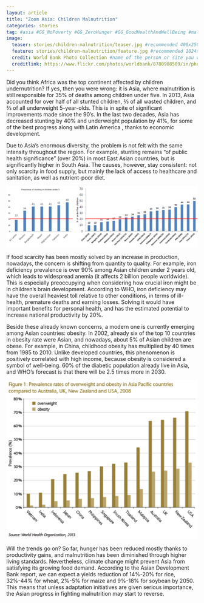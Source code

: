 ```yaml
---
layout: article
title: "Zoom Asia: Children Malnutrition" 
categories: stories
tag: #asia #GG_NoPoverty #GG_ZeroHunger #GG_GoodHealthAndWellBeing #malnutrition #undernutrition #nutrition #child #children #overweight #obesity
image:
  teaser: stories/children-malnutrition/teaser.jpg #recommended 400x250
  feature: stories/children-malnutrition/feature.jpg #recommended 1024x256
  credit: World Bank Photo Collection #name of the person or site you want to credit
  creditlink: https://www.flickr.com/photos/worldbank/8780908509/in/photolist-enWsbi-bKZgqR-v8fY8T-6T9kwc-enWtJ8-9YR1wn-6DZrn7-eRmymC-AdEK-msbjDn-79vJoG-39GNCS-5UiJYW-a33tTB-nQH3Ub-eow9Fm-83CQ8F-43NZev-dQfL7D-rxL1RP-ppwxYS-dx7HAR-5rZqTP-crShny-crSdv1-pjHLDB-tKphE-5XXanu-3my5St-6EQk6C-6ZCDtc-83CQ9V-iBudAT-9T9UV8-jm2r4e-AreY4-6taCP7-rnZdkn-vUJLNh-dSCmbL-55yV8C-6KA436-4WWuyN-crSuVU-crShQb-65J2QU-7RS87L-8NuGDD-2HJDZD-bW6Yt4 #url to their site or licensing
---
```


Did you think Africa was the top continent affected by children undernutrition? If yes, then you were wrong: it is Asia, where malnutrition is still responsible for 35% of deaths among children under five. In 2013, Asia accounted for over half of all stunted children, ⅔ of all wasted children, and ⅔ of all underweight 5-year-olds. This is in spite of significant improvements made since the 90’s. In the last two decades, Asia has decreased stunting by 40% and underweight population by 41%, for some of the best progress along with Latin America , thanks to economic development.

Due to Asia’s enormous diversity, the problem is not felt with the same intensity throughout the region. For example, stunting remains “of public health significance” (over 20%) in most East Asian countries, but is significantly higher in South Asia. The causes, however, stay consistent: not only scarcity in food supply, but mainly the lack of access to healthcare and sanitation, as well as nutrient-poor diet.

<img src="/images/stories/children-malnutrition/Stunting-under-5.png">

If food scarcity has been mostly solved by an increase in production, nowadays, the concern is shifting from quantity to quality. For example, iron deficiency prevalence is over 90% among Asian children under 2 years old, which leads to widespread anemia (it affects 2 billion people worldwide). This is especially preoccupying when considering how crucial iron might be in children’s brain development. According to WHO, iron deficiency may have the overall heaviest toll relative to other conditions, in terms of ill-health, premature deaths and earning losses. Solving it would have important benefits for personal health, and has the estimated potential to increase national productivity by 20%. 
 
Beside these already known concerns, a modern one is currently emerging among Asian countries: obesity. In 2002, already six of the top 10 countries in obesity rate were Asian, and nowadays, about 5% of Asian children are obese. For example, in China, childhood obesity has multiplied by 40 times from  1985 to 2010. Unlike developed countries, this phenomenon is positively correlated with high income, because obesity is considered a symbol of well-being. 60% of the diabetic population already live in Asia, and WHO’s forecast is that there will be 2.5 times more in 2030.

<img src="/images/stories/children-malnutrition/Obesity-and-overweight.png">

Will the trends go on? So far, hunger has been reduced mostly thanks to productivity gains, and malnutrition has been diminished through higher living standards. Nevertheless, climate change might prevent Asia from satisfying its growing food demand. According to the Asian Development Bank report, we can expect a yields reduction of 14%-20% for rice, 32%-44% for wheat, 2%-5% for maize and 9%-18% for soybean by 2050. This means that unless adaptation initiatives are given serious importance, the Asian progress in fighting malnutrition may start to reverse. 

